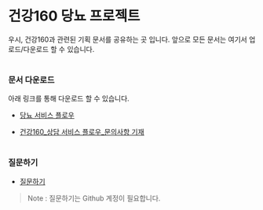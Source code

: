 # 건강160 당뇨 프로젝트
 우시, 건강160과 관련된 기획 문서를 공유하는 곳 입니다.
 앞으로 모든 문서는 여기서 업로드/다운로드 할 수 있습니다.<br><br>

### 문서 다운로드
아래 링크를 통해 다운로드 할 수 있습니다.
 - [당뇨 서비스 플로우](https://github.com/ya-chae/H160/raw/master/01%20%EA%B8%B0%ED%9A%8D/%5B%EA%B1%B4%EA%B0%95160%5D%EB%8B%B9%EB%87%A8_Service%20Flow.pptx)
 
 - [건강160_상담 서비스 플로우_문의사항 기재](https://github.com/ya-chae/H160/raw/master/01%20%EA%B8%B0%ED%9A%8D/03.%20%EC%83%81%EB%8B%B4%20%EC%84%9C%EB%B9%84%EC%8A%A4%20Flow_%E5%81%A5%E5%BA%B7160_%EC%83%81%EB%8B%B4%20%EC%84%9C%EB%B9%84%EC%8A%A4%20Flow_2019029.pptx)
 <br><br>
 
### 질문하기

 - [질문하기](https://github.com/ya-chae/H160/issues/new)
 > Note : 질문하기는 Github 계정이 필요합니다.
